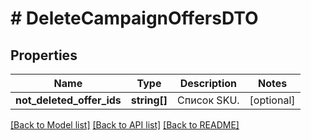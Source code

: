 # # DeleteCampaignOffersDTO

## Properties

Name | Type | Description | Notes
------------ | ------------- | ------------- | -------------
**not_deleted_offer_ids** | **string[]** | Список SKU. | [optional]

[[Back to Model list]](../../README.md#models) [[Back to API list]](../../README.md#endpoints) [[Back to README]](../../README.md)
